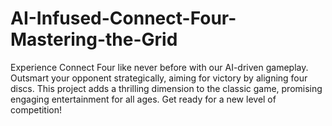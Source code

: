 # AI-Infused-Connect-Four-Mastering-the-Grid
Experience Connect Four like never before with our AI-driven gameplay. Outsmart your opponent strategically, aiming for victory by aligning four discs. This project adds a thrilling dimension to the classic game, promising engaging entertainment for all ages. Get ready for a new level of competition!

